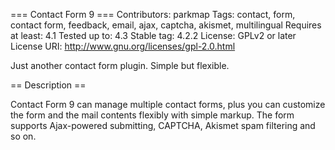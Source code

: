=== Contact Form 9 ===
Contributors: parkmap
Tags: contact, form, contact form, feedback, email, ajax, captcha, akismet, multilingual
Requires at least: 4.1
Tested up to: 4.3
Stable tag: 4.2.2
License: GPLv2 or later
License URI: http://www.gnu.org/licenses/gpl-2.0.html

Just another contact form plugin. Simple but flexible.

== Description ==

Contact Form 9 can manage multiple contact forms, plus you can customize the form and the mail contents flexibly with simple markup. The form supports Ajax-powered submitting, CAPTCHA, Akismet spam filtering and so on.
